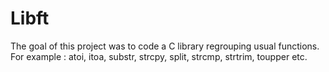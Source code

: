 # Libft

The goal of this project was to code a C library regrouping usual functions. For example : atoi, itoa, substr, strcpy, split, strcmp, strtrim, toupper etc.
